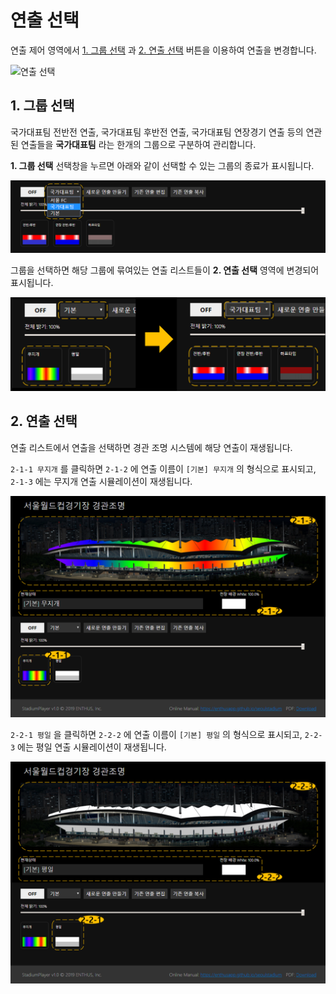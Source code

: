 # 연출 선택
연출 제어 영역에서 [1. 그룹 선택](#1-%EA%B7%B8%EB%A3%B9-%EC%84%A0%ED%83%9D) 과 [2. 연출 선택](#2-%EC%97%B0%EC%B6%9C-%EC%84%A0%ED%83%9D) 버튼을 이용하여 연출을 변경합니다.

![연출 선택](../../image/main/choose_2.jpg)

## 1. 그룹 선택
국가대표팀 전반전 연출, 국가대표팀 후반전 연출, 국가대표팀 연장경기 연출 등의 연관된 연출들을 **국가대표팀** 라는 한개의 그룹으로 구분하여 관리합니다.

**1. 그룹 선택** 선택창을 누르면 아래와 같이 선택할 수 있는 그룹의 종료가 표시됩니다.

![그룹 선택](../../image/main/group_2.png)

그룹을 선택하면 해당 그룹에 묶여있는 연출 리스트들이 **2. 연출 선택** 영역에 변경되어 표시됩니다.

![그룹 변화](../../image/main/groupSelect_2.png)

## 2. 연출 선택
연출 리스트에서 연출을 선택하면 경관 조명 시스템에 해당 연출이 재생됩니다.

`2-1-1 무지개` 를 클릭하면 `2-1-2` 에 연출 이름이 `[기본] 무지개` 의 형식으로 표시되고,
`2-1-3` 에는 무지개 연출 시뮬레이션이 재생됩니다.

![연출 선택1](../../image/main/choose1_2.png)

`2-2-1 평일` 을 클릭하면 `2-2-2` 에 연출 이름이 `[기본] 평일` 의 형식으로 표시되고,
`2-2-3` 에는 평일 연출 시뮬레이션이 재생됩니다.

![연출 선택2](../../image/main/choose2_2.png)
